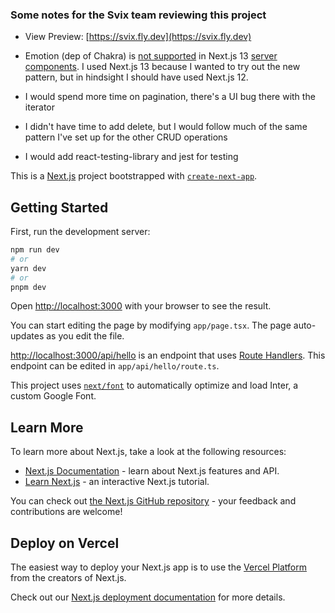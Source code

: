 ### Some notes for the Svix team reviewing this project
- View Preview: [https://svix.fly.dev](https://svix.fly.dev)

- Emotion (dep of Chakra) is [not supported](https://github.com/vercel/next.js/issues/41994#issuecomment-1506547308) in Next.js 13 [server components](https://beta.nextjs.org/docs/rendering/server-and-client-components). I used Next.js 13 because I wanted to try out the new pattern, but in hindsight I should have used Next.js 12.
- I would spend more time on pagination, there's a UI bug there with the iterator
- I didn't have time to add delete, but I would follow much of the same pattern I've set up for the other CRUD operations
- I would add react-testing-library and jest for testing

This is a [Next.js](https://nextjs.org/) project bootstrapped with [`create-next-app`](https://github.com/vercel/next.js/tree/canary/packages/create-next-app).

## Getting Started

First, run the development server:

```bash
npm run dev
# or
yarn dev
# or
pnpm dev
```

Open [http://localhost:3000](http://localhost:3000) with your browser to see the result.

You can start editing the page by modifying `app/page.tsx`. The page auto-updates as you edit the file.

[http://localhost:3000/api/hello](http://localhost:3000/api/hello) is an endpoint that uses [Route Handlers](https://beta.nextjs.org/docs/routing/route-handlers). This endpoint can be edited in `app/api/hello/route.ts`.

This project uses [`next/font`](https://nextjs.org/docs/basic-features/font-optimization) to automatically optimize and load Inter, a custom Google Font.

## Learn More

To learn more about Next.js, take a look at the following resources:

- [Next.js Documentation](https://nextjs.org/docs) - learn about Next.js features and API.
- [Learn Next.js](https://nextjs.org/learn) - an interactive Next.js tutorial.

You can check out [the Next.js GitHub repository](https://github.com/vercel/next.js/) - your feedback and contributions are welcome!

## Deploy on Vercel

The easiest way to deploy your Next.js app is to use the [Vercel Platform](https://vercel.com/new?utm_medium=default-template&filter=next.js&utm_source=create-next-app&utm_campaign=create-next-app-readme) from the creators of Next.js.

Check out our [Next.js deployment documentation](https://nextjs.org/docs/deployment) for more details.
